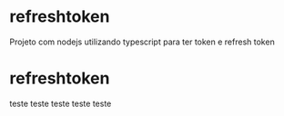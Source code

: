 # refreshtoken
Projeto com nodejs utilizando typescript para ter token e refresh token

# refreshtoken
teste teste teste teste teste